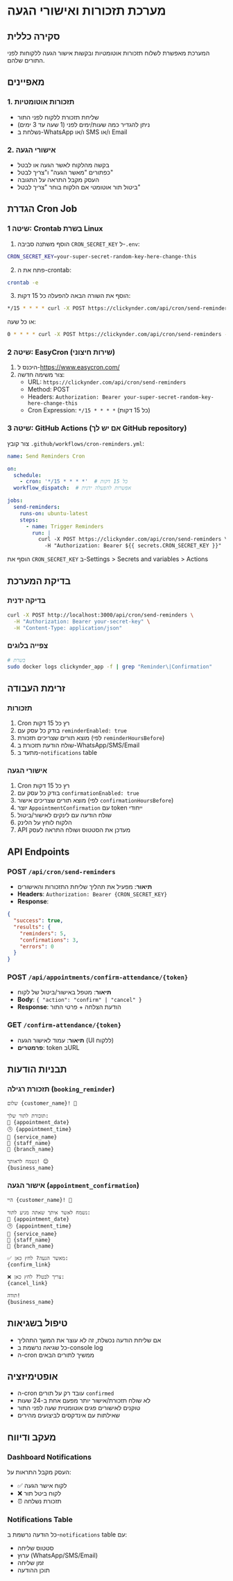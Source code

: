 # מערכת תזכורות ואישורי הגעה

## סקירה כללית

המערכת מאפשרת לשלוח תזכורות אוטומטיות ובקשות אישור הגעה ללקוחות לפני התורים שלהם.

## מאפיינים

### 1. תזכורות אוטומטיות
- שליחת תזכורת ללקוח לפני התור
- ניתן להגדיר כמה שעות/ימים לפני (1 שעה עד 3 ימים)
- נשלחת ב-WhatsApp ו/או SMS ו/או Email

### 2. אישורי הגעה
- בקשה מהלקוח לאשר הגעה או לבטל
- כפתורים "מאשר הגעה" ו"צריך לבטל"
- העסק מקבל התראה על התגובה
- ביטול תור אוטומטי אם הלקוח בוחר "צריך לבטל"

## הגדרת Cron Job

### שיטה 1: Crontab בשרת Linux

1. הוסף משתנה סביבה `CRON_SECRET_KEY` ל-`.env`:
```bash
CRON_SECRET_KEY=your-super-secret-random-key-here-change-this
```

2. פתח את ה-crontab:
```bash
crontab -e
```

3. הוסף את השורה הבאה להפעלה כל 15 דקות:
```bash
*/15 * * * * curl -X POST https://clickynder.com/api/cron/send-reminders -H "Authorization: Bearer your-super-secret-random-key-here-change-this" >> /var/log/clickynder-reminders.log 2>&1
```

או כל שעה:
```bash
0 * * * * curl -X POST https://clickynder.com/api/cron/send-reminders -H "Authorization: Bearer your-super-secret-random-key-here-change-this" >> /var/log/clickynder-reminders.log 2>&1
```

### שיטה 2: EasyCron (שירות חיצוני)

1. היכנס ל-https://www.easycron.com/
2. צור משימה חדשה:
   - URL: `https://clickynder.com/api/cron/send-reminders`
   - Method: POST
   - Headers: `Authorization: Bearer your-super-secret-random-key-here-change-this`
   - Cron Expression: `*/15 * * * *` (כל 15 דקות)

### שיטה 3: GitHub Actions (אם יש לך GitHub repository)

צור קובץ `.github/workflows/cron-reminders.yml`:

```yaml
name: Send Reminders Cron

on:
  schedule:
    - cron: '*/15 * * * *'  # כל 15 דקות
  workflow_dispatch:  # אפשרות להפעלה ידנית

jobs:
  send-reminders:
    runs-on: ubuntu-latest
    steps:
      - name: Trigger Reminders
        run: |
          curl -X POST https://clickynder.com/api/cron/send-reminders \
            -H "Authorization: Bearer ${{ secrets.CRON_SECRET_KEY }}"
```

הוסף את `CRON_SECRET_KEY` ב-Settings > Secrets and variables > Actions

## בדיקת המערכת

### בדיקה ידנית
```bash
curl -X POST http://localhost:3000/api/cron/send-reminders \
  -H "Authorization: Bearer your-secret-key" \
  -H "Content-Type: application/json"
```

### צפייה בלוגים
```bash
# בשרת
sudo docker logs clickynder_app -f | grep "Reminder\|Confirmation"
```

## זרימת העבודה

### תזכורות
1. Cron רץ כל 15 דקות
2. בודק כל עסק עם `reminderEnabled: true`
3. מוצא תורים שצריכים תזכורת (לפי `reminderHoursBefore`)
4. שולח הודעת תזכורת ב-WhatsApp/SMS/Email
5. מתעד ב-`notifications` table

### אישורי הגעה
1. Cron רץ כל 15 דקות
2. בודק כל עסק עם `confirmationEnabled: true`
3. מוצא תורים שצריכים אישור (לפי `confirmationHoursBefore`)
4. יוצר `AppointmentConfirmation` עם token ייחודי
5. שולח הודעה עם לינקים לאישור/ביטול
6. הלקוח לוחץ על הלינק
7. API מעדכן את הסטטוס ושולח התראה לעסק

## API Endpoints

### POST `/api/cron/send-reminders`
- **תיאור**: מפעיל את תהליך שליחת התזכורות והאישורים
- **Headers**: `Authorization: Bearer {CRON_SECRET_KEY}`
- **Response**: 
```json
{
  "success": true,
  "results": {
    "reminders": 5,
    "confirmations": 3,
    "errors": 0
  }
}
```

### POST `/api/appointments/confirm-attendance/{token}`
- **תיאור**: מטפל באישור/ביטול של לקוח
- **Body**: `{ "action": "confirm" | "cancel" }`
- **Response**: הודעת הצלחה + פרטי התור

### GET `/confirm-attendance/{token}`
- **תיאור**: עמוד לאישור הגעה (UI ללקוח)
- **פרמטרים**: token בURL

## תבניות הודעות

### תזכורת רגילה (`booking_reminder`)
```
שלום {customer_name}! 👋

תזכורת לתור שלך:
📅 {appointment_date}
🕒 {appointment_time}
💈 {service_name}
👤 {staff_name}
📍 {branch_name}

נשמח לראותך! 😊
{business_name}
```

### אישור הגעה (`appointment_confirmation`)
```
היי {customer_name}! 👋

נשמח לאשר איתך שאתה מגיע לתור:
📅 {appointment_date}
🕒 {appointment_time}
💈 {service_name}
👤 {staff_name}
📍 {branch_name}

✅ מאשר הגעה? לחץ כאן:
{confirm_link}

❌ צריך לבטל? לחץ כאן:
{cancel_link}

תודה!
{business_name}
```

## טיפול בשגיאות

- אם שליחת הודעה נכשלת, זה לא עוצר את המשך התהליך
- כל שגיאה נרשמת ב-console log
- ה-cron ממשיך לתורים הבאים

## אופטימיזציה

- ה-cron עובד רק על תורים `confirmed`
- לא שולח תזכורת/אישור יותר מפעם אחת ב-24 שעות
- טוקנים לאישורים פגים אוטומטית שעה לפני התור
- שאילתות עם אינדקסים לביצועים מהירים

## מעקב ודיווח

### Dashboard Notifications
העסק מקבל התראות על:
- ✅ לקוח אישר הגעה
- ❌ לקוח ביטל תור
- ⏰ תזכורת נשלחה

### Notifications Table
כל הודעה נרשמת ב-`notifications` table עם:
- סטטוס שליחה
- ערוץ (WhatsApp/SMS/Email)
- זמן שליחה
- תוכן ההודעה

